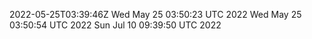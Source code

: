 2022-05-25T03:39:46Z
Wed May 25 03:50:23 UTC 2022
Wed May 25 03:50:54 UTC 2022
Sun Jul 10 09:39:50 UTC 2022
